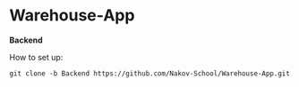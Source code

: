 # Warehouse-App

**Backend**

How to set up:

```git clone -b Backend https://github.com/Nakov-School/Warehouse-App.git```
